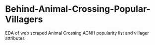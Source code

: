 # Behind-Animal-Crossing-Popular-Villagers
EDA of web scraped Animal Crossing ACNH popularity list and villager attributes
